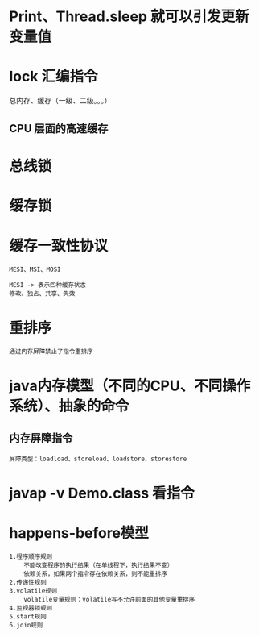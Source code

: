 # Print、Thread.sleep 就可以引发更新变量值

# lock 汇编指令
  总内存、缓存（一级、二级。。。）

## CPU 层面的高速缓存

# 总线锁

# 缓存锁

  # 缓存一致性协议
    MESI、MSI、MOSI

    MESI -> 表示四种缓存状态
    修改、独占、共享、失效

# 重排序
    通过内存屏障禁止了指令重排序

# java内存模型（不同的CPU、不同操作系统）、抽象的命令

## 内存屏障指令
    屏障类型：loadload、storeload、loadstore、storestore

# javap -v Demo.class 看指令

# happens-before模型
    1.程序顺序规则
        不能改变程序的执行结果（在单线程下，执行结果不变）
        依赖关系，如果两个指令存在依赖关系，则不能重排序
    2.传递性规则
    3.volatile规则
        volatile变量规则：volatile写不允许前面的其他变量重排序
    4.监视器锁规则
    5.start规则
    6.join规则